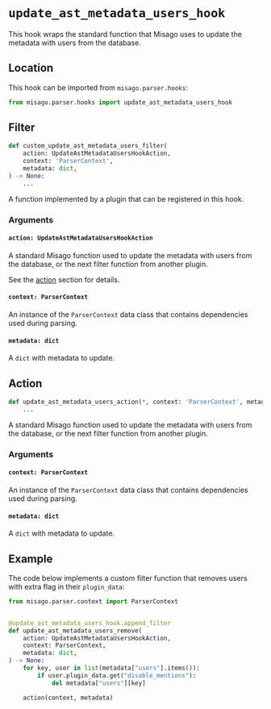 # `update_ast_metadata_users_hook`

This hook wraps the standard function that Misago uses to update the metadata with users from the database.


## Location

This hook can be imported from `misago.parser.hooks`:

```python
from misago.parser.hooks import update_ast_metadata_users_hook
```


## Filter

```python
def custom_update_ast_metadata_users_filter(
    action: UpdateAstMetadataUsersHookAction,
    context: 'ParserContext',
    metadata: dict,
) -> None:
    ...
```

A function implemented by a plugin that can be registered in this hook.


### Arguments

#### `action: UpdateAstMetadataUsersHookAction`

A standard Misago function used to update the metadata with users from the database, or the next filter function from another plugin.

See the [action](#action) section for details.


#### `context: ParserContext`

An instance of the `ParserContext` data class that contains dependencies used during parsing.


#### `metadata: dict`

A `dict` with metadata to update.


## Action

```python
def update_ast_metadata_users_action(*, context: 'ParserContext', metadata: dict) -> None:
    ...
```

A standard Misago function used to update the metadata with users from the database, or the next filter function from another plugin.


### Arguments

#### `context: ParserContext`

An instance of the `ParserContext` data class that contains dependencies used during parsing.


#### `metadata: dict`

A `dict` with metadata to update.


## Example

The code below implements a custom filter function that removes users with extra flag in their `plugin_data`:

```python
from misago.parser.context import ParserContext


@update_ast_metadata_users_hook.append_filter
def update_ast_metadata_users_remove(
    action: UpdateAstMetadataUsersHookAction,
    context: ParserContext,
    metadata: dict,
) -> None:
    for key, user in list(metadata["users"].items()):
        if user.plugin_data.get("disable_mentions"):
            del metadata["users"][key]

    action(context, metadata)